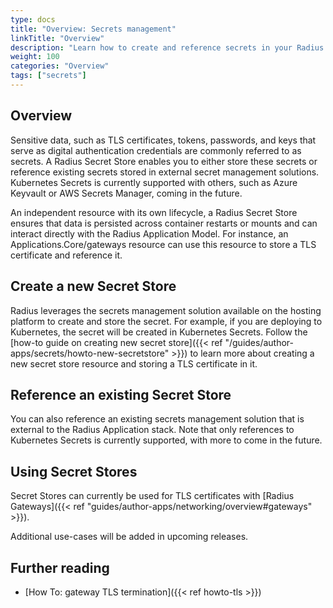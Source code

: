 ```yaml
---
type: docs
title: "Overview: Secrets management"
linkTitle: "Overview"
description: "Learn how to create and reference secrets in your Radius Application"
weight: 100
categories: "Overview"
tags: ["secrets"]
---
```


## Overview

Sensitive data, such as TLS certificates, tokens, passwords, and keys that serve as digital authentication credentials are commonly referred to as secrets. A Radius Secret Store enables you to either store these secrets or reference existing secrets stored in external secret management solutions. Kubernetes Secrets is currently supported with others, such as Azure Keyvault or AWS Secrets Manager, coming in the future.

An independent resource with its own lifecycle, a Radius Secret Store ensures that data is persisted across container restarts or mounts and can interact directly with the Radius Application Model. For instance, an Applications.Core/gateways resource can use this resource to store a TLS certificate and reference it.

## Create a new Secret Store

Radius leverages the secrets management solution available on the hosting platform to create and store the secret. For example, if you are deploying to Kubernetes, the secret will be created in Kubernetes Secrets.
Follow the [how-to guide on creating new secret store]({{< ref "/guides/author-apps/secrets/howto-new-secretstore" >}}) to learn more about creating a new secret store resource and storing a TLS certificate in it.

## Reference an existing Secret Store

You can also reference an existing secrets management solution that is external to the Radius Application stack. Note that only references to Kubernetes Secrets is currently supported, with more to come in the future.

## Using Secret Stores

Secret Stores can currently be used for TLS certificates with [Radius Gateways]({{< ref "guides/author-apps/networking/overview#gateways" >}}).

Additional use-cases will be added in upcoming releases.

## Further reading

- [How To: gateway TLS termination]({{< ref howto-tls >}})
